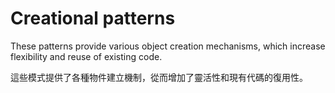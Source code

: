 # Creational patterns

These patterns provide various object creation mechanisms, which increase flexibility and reuse of existing code.

這些模式提供了各種物件建立機制，從而增加了靈活性和現有代碼的復用性。
